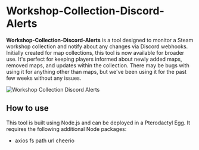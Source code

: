 # Workshop-Collection-Discord-Alerts

**Workshop-Collection-Discord-Alerts** is a tool designed to monitor a Steam workshop collection and notify about any changes via Discord webhooks. Initially created for map collections, this tool is now available for broader use. It's perfect for keeping players informed about newly added maps, removed maps, and updates within the collection. There may be bugs with using it for anything other than maps, but we've been using it for the past few weeks without any issues.

![Workshop Collection Discord Alerts](https://i.imgur.com/xDKAVqi.png)

## How to use
This tool is built using Node.js and can be deployed in a Pterodactyl Egg. It requires the following additional Node packages:
- axios fs path url cheerio
